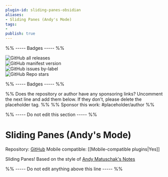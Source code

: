 ```yaml
---
plugin-id: sliding-panes-obsidian
aliases:
- Sliding Panes (Andy's Mode)
tags: 
- 
publish: true
---
```


%% ----- Badges ----- %%

![GitHub all releases](https://img.shields.io/github/downloads/deathau/sliding-panes-obsidian/total?color=573E7A&logo=github&style=for-the-badge)   
![GitHub manifest version](https://img.shields.io/github/manifest-json/v/deathau/sliding-panes-obsidian?color=573E7A&logo=github&style=for-the-badge)   
![GitHub issues by-label](https://img.shields.io/github/issues/deathau/sliding-panes-obsidian/help%20wanted?color=573E7A&logo=github&style=for-the-badge)   
![GitHub Repo stars](https://img.shields.io/github/stars/deathau/sliding-panes-obsidian?color=573E7A&logo=github&style=for-the-badge)

%% ----- Badges ----- %%

%% Does the repository or author have any sponsoring links? Uncomment the next line and add them below. If they don't, please delete the placeholder tag. %%
%% Sponsor this work: #placeholder/author %%

%% ----- Do not edit this section ----- %%

# Sliding Panes (Andy's Mode)

Repository: [GitHub](https://github.com/deathau/sliding-panes-obsidian)
Mobile compatible: [[Mobile-compatible plugins|Yes]]

Sliding Panes! Based on the style of [Andy Matuschak's Notes](https://notes.andymatuschak.org/)

%% ----- Do not edit anything above this line ----- %% 
